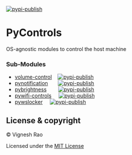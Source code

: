 [![pypi-publish](https://github.com/thevickypedia/pycontrols/actions/workflows/python-publish.yml/badge.svg)](https://github.com/thevickypedia/pycontrols/actions/workflows/python-publish.yml)

# PyControls
OS-agnostic modules to control the host machine

### Sub-Modules
- [volume-control](https://github.com/thevickypedia/volume-control)&nbsp;&nbsp;&nbsp;&nbsp;[![pypi-publish](https://github.com/thevickypedia/volume-control/actions/workflows/python-publish.yml/badge.svg)](https://github.com/thevickypedia/volume-control/actions/workflows/python-publish.yml)
- [pynotification](https://github.com/thevickypedia/pynotification)&nbsp;&nbsp;&nbsp;&nbsp;&nbsp;&nbsp;&nbsp;[![pypi-publish](https://github.com/thevickypedia/pynotification/actions/workflows/python-publish.yml/badge.svg)](https://github.com/thevickypedia/pynotification/actions/workflows/python-publish.yml)
- [pybrightness](https://github.com/thevickypedia/pybrightness)&nbsp;&nbsp;&nbsp;&nbsp;&nbsp;&nbsp;&nbsp;&nbsp;[![pypi-publish](https://github.com/thevickypedia/pynotification/actions/workflows/python-publish.yml/badge.svg)](https://github.com/thevickypedia/pybrightness/actions/workflows/python-publish.yml)
- [pywifi-controls](https://github.com/thevickypedia/pywifi-controls)&nbsp;&nbsp;&nbsp;&nbsp;&nbsp;[![pypi-publish](https://github.com/thevickypedia/pynotification/actions/workflows/python-publish.yml/badge.svg)](https://github.com/thevickypedia/pywifi-controls/actions/workflows/python-publish.yml)
- [pywslocker](https://github.com/thevickypedia/pywslocker)&nbsp;&nbsp;&nbsp;&nbsp;&nbsp;[![pypi-publish](https://github.com/thevickypedia/pynotification/actions/workflows/python-publish.yml/badge.svg)](https://github.com/thevickypedia/pywslocker/actions/workflows/python-publish.yml)

## License & copyright

&copy; Vignesh Rao

Licensed under the [MIT License](https://github.com/thevickypedia/pycontrols/blob/main/LICENSE)

